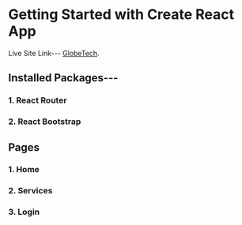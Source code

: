 # Getting Started with Create React App

Live Site Link--- [GlobeTech](https://globetech-app.netlify.app/).

## Installed Packages---

### 1. React Router

### 2. React Bootstrap

## Pages

### 1. Home

### 2. Services

### 3. Login
